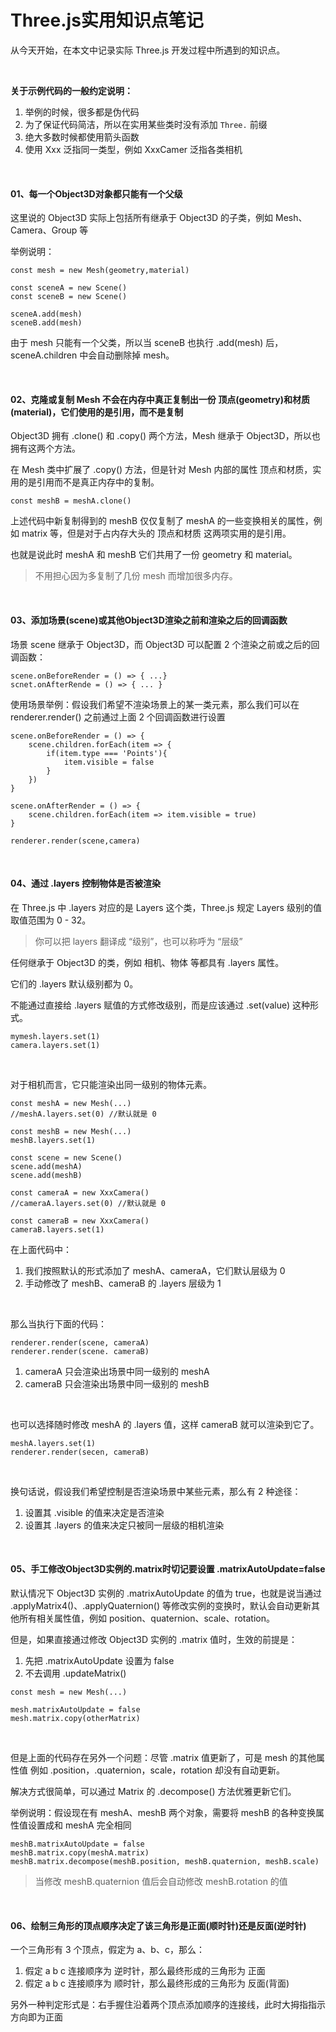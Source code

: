 # Three.js实用知识点笔记

从今天开始，在本文中记录实际 Three.js 开发过程中所遇到的知识点。



<br>

**关于示例代码的一般约定说明：**

1. 举例的时候，很多都是伪代码
2. 为了保证代码简洁，所以在实用某些类时没有添加 `Three.` 前缀
3. 绝大多数时候都使用箭头函数
4. 使用 Xxx 泛指同一类型，例如 XxxCamer 泛指各类相机



<br>

#### 01、每一个Object3D对象都只能有一个父级

这里说的 Object3D 实际上包括所有继承于 Object3D 的子类，例如 Mesh、Camera、Group 等

举例说明：

```
const mesh = new Mesh(geometry,material)

const sceneA = new Scene()
const sceneB = new Scene()

sceneA.add(mesh)
sceneB.add(mesh)
```

由于 mesh 只能有一个父类，所以当 sceneB 也执行 .add(mesh) 后，sceneA.children 中会自动删除掉 mesh。



<br>

#### 02、克隆或复制 Mesh 不会在内存中真正复制出一份 顶点(geometry)和材质(material)，它们使用的是引用，而不是复制

Object3D 拥有 .clone() 和 .copy() 两个方法，Mesh 继承于 Object3D，所以也拥有这两个方法。

在 Mesh 类中扩展了 .copy() 方法，但是针对 Mesh 内部的属性 顶点和材质，实用的是引用而不是真正内存中的复制。

```
const meshB = meshA.clone()
```

上述代码中新复制得到的 meshB 仅仅复制了 meshA 的一些变换相关的属性，例如 matrix 等，但是对于占内存大头的 顶点和材质 这两项实用的是引用。

也就是说此时 meshA 和 meshB 它们共用了一份 geometry 和 material。

> 不用担心因为多复制了几份 mesh 而增加很多内存。



<br>

#### 03、添加场景(scene)或其他Object3D渲染之前和渲染之后的回调函数

场景 scene 继承于 Object3D，而 Object3D 可以配置 2 个渲染之前或之后的回调函数：

```
scene.onBeforeRender = () => { ...}
scnet.onAfterRende = () => { ... }
```

使用场景举例：假设我们希望不渲染场景上的某一类元素，那么我们可以在 renderer.render() 之前通过上面 2 个回调函数进行设置

```
scene.onBeforeRender = () => {
    scene.children.forEach(item => {
        if(item.type === 'Points'){
            item.visible = false
        }
    })
}

scene.onAfterRender = () => {
    scene.children.forEach(item => item.visible = true)
}

renderer.render(scene,camera)
```



<br>

#### 04、通过 .layers 控制物体是否被渲染

在 Three.js 中 .layers 对应的是 Layers 这个类，Three.js 规定 Layers 级别的值取值范围为 0 - 32。

> 你可以把 layers 翻译成 “级别”，也可以称呼为 “层级”

任何继承于 Object3D 的类，例如 相机、物体 等都具有 .layers 属性。

它们的 .layers 默认级别都为 0。

不能通过直接给 .layers 赋值的方式修改级别，而是应该通过 .set(value) 这种形式。

```
mymesh.layers.set(1)
camera.layers.set(1)
```



<br>

对于相机而言，它只能渲染出同一级别的物体元素。

```
const meshA = new Mesh(...)
//meshA.layers.set(0) //默认就是 0

const meshB = new Mesh(...)
meshB.layers.set(1)

const scene = new Scene()
scene.add(meshA)
scene.add(meshB)

const cameraA = new XxxCamera()
//cameraA.layers.set(0) //默认就是 0

const cameraB = new XxxCamera()
cameraB.layers.set(1)
```

在上面代码中：

1. 我们按照默认的形式添加了 meshA、cameraA，它们默认层级为 0
2. 手动修改了  meshB、cameraB 的 .layers 层级为 1

<br>

那么当执行下面的代码：

```
renderer.render(scene, cameraA)
renderer.render(scene. cameraB)
```

1. cameraA 只会渲染出场景中同一级别的 meshA
2. cameraB 只会渲染出场景中同一级别的 meshB



<br>

也可以选择随时修改 meshA 的 .layers 值，这样 cameraB 就可以渲染到它了。

```
meshA.layers.set(1)
renderer.render(secen, cameraB)
```



<br>

换句话说，假设我们希望控制是否渲染场景中某些元素，那么有 2 种途径：

1. 设置其 .visible 的值来决定是否渲染
2. 设置其 .layers 的值来决定只被同一层级的相机渲染



<br>

#### 05、手工修改Object3D实例的.matrix时切记要设置 .matrixAutoUpdate=false

默认情况下 Object3D 实例的 .matrixAutoUpdate 的值为 true，也就是说当通过 .applyMatrix4()、.applyQuaternion() 等修改实例的变换时，默认会自动更新其他所有相关属性值，例如 position、quaternion、scale、rotation。

但是，如果直接通过修改 Object3D 实例的 .matrix 值时，生效的前提是：

1. 先把 .matrixAutoUpdate 设置为 false
2. 不去调用 .updateMatrix()

```
const mesh = new Mesh(...)

mesh.matrixAutoUpdate = false
mesh.matrix.copy(otherMatrix)
```



<br>

但是上面的代码存在另外一个问题：尽管 .matrix 值更新了，可是 mesh 的其他属性值 例如 .position，.quaternion，scale，rotation 却没有自动更新。

解决方式很简单，可以通过 Matrix 的 .decompose() 方法优雅更新它们。

举例说明：假设现在有 meshA、meshB 两个对象，需要将 meshB 的各种变换属性值设置成和 meshA 完全相同

```
meshB.matrixAutoUpdate = false
meshB.matrix.copy(meshA.matrix)
meshB.matrix.decompose(meshB.position, meshB.quaternion, meshB.scale)
```

> 当修改 meshB.quaternion 值后会自动修改 meshB.rotation 的值



<br>

#### 06、绘制三角形的顶点顺序决定了该三角形是正面(顺时针)还是反面(逆时针)

一个三角形有 3 个顶点，假定为 a、b、c，那么：

1. 假定 a b c 连接顺序为 逆时针，那么最终形成的三角形为 正面
2. 假定 a b c 连接顺序为 顺时针，那么最终形成的三角形为 反面(背面)

另外一种判定形式是：右手握住沿着两个顶点添加顺序的连接线，此时大拇指指示方向即为正面



<br>

